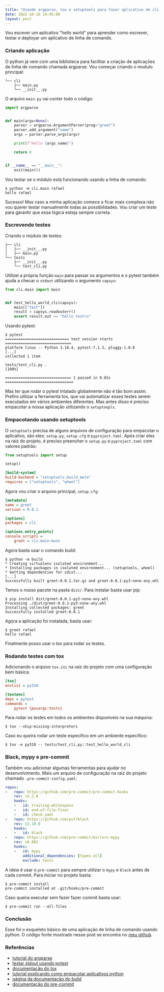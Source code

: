 ```yaml
---
title: "Usando argparse, tox e setuptools para fazer aplicativo de cli em python"
date: 2022-10-16 14:45:00
layout: post
---
```


Vou escever um aplicativo "hello world" para aprender como escrever, testar e
deployar um aplicativo de linha de comando. 

### Criando aplicação

O python já vem com uma biblioteca para facilitar a criação de aplicações de linha
de comando chamada argparse. Vou começar criando o modulo principal:

```
└── cli
    ├── main.py
    └── __init__.py
```

O arquivo `main.py` vai conter todo o código:

```python
import argparse


def main(argv=None):
    parser = argparse.ArgumentParser(prog="greet")
    parser.add_argument("name")
    args = parser.parse_args(argv)

    print(f"hello {args.name}")

    return 0


if __name__ == "__main__":
    exit(main())
```

Vou testar se o módulo está funcionando usando a linha de comando:

```
$ python -m cli.main rafael
hello rafael
```

Sucesso! Mas caso a minha aplicação comece a ficar mais complexa não vou querer
testar manualmente todas as possibilidades. Vou criar um teste para garantir que
essa lógica esteja sempre correta.

### Escrevendo testes

Criando o múdulo de testes:

```
├── cli
│   ├── __init__.py
│   ├── main.py
└── tests
    ├── __init__.py
    └── test_cli.py
```

Utilizei a própria função `main` para passar os argumentos e o pytest também
ajuda a checar o `stdout` utilizando o argumento `capsys`:

```python
from cli.main import main


def test_hello_world_cli(capsys):
    main(["test"])
    result = capsys.readouterr()
    assert result.out == "hello test\n"
```

Usando pytest:

```
$ pytest
============================= test session starts ==============================
platform linux -- Python 3.10.4, pytest-7.1.3, pluggy-1.0.0
[...]
collected 1 item                                                               

tests/test_cli.py .                                                      [100%]

============================== 1 passed in 0.01s ===============================
```

Mas ter que rodar o pytest intalado globalmente não é tão bom assim. Prefiro utilizar
a ferramenta tox, que vai automatizar esses testes serem executados em vários ambientes
diferentes. Mas antes disso é preciso empacotar a nossa aplicação utilizando o
`setuptoopls`.

### Empacotando usando setuptools

O `setuptools` precisa de alguns arquivos de configuração para empacotar
o aplicativo, são eles: `setup.py`, `setup.cfg` e `pyproject.toml`. Após criar eles
na raiz do projeto, é preciso preencher o `setup.py` e `pyproject.toml` com valores
padrão:

```python
from setuptools import setup

setup()
```

```ini
[build-system]
build-backend = "setuptools.build_meta"
requires = ["setuptools", "wheel"]
```

Agora vou criar o arquivo principal, `setup.cfg`:

```ini
[metadata]
name = greet
version = 0.0.1

[options]
packages = cli

[options.entry_points]
console_scripts =
    greet = cli.main:main
```

Agora basta usar o comando build:

```
$ python -m build
* Creating virtualenv isolated environment...
* Installing packages in isolated environment... (setuptools, wheel)
* Getting dependencies for sdist...
[...]
Successfully built greet-0.0.1.tar.gz and greet-0.0.1-py3-none-any.whl
```

Temos o nosso pacote na pasta `dist/`. Para instalar basta usar pip:

```
$ pip install dist/greet-0.0.1-py3-none-any.whl 
Processing ./dist/greet-0.0.1-py3-none-any.whl
Installing collected packages: greet
Successfully installed greet-0.0.1
```

Agora a aplicação foi instalada, basta usar:

```
$ greet rafael
hello rafael
```

Finalmente posso usar o tox para rodar os testes.

### Rodando testes com tox

Adicionando o arquivo `tox.ini` na raiz do projeto com uma configuração bem básica:

```ini
[tox]
envlist = py310

[testenv]
deps = pytest
commands =
    pytest {posargs:tests}
```

Para rodar os testes em todos os ambientes disponíveis na sua máquina:

```
$ tox --skip-missing-interpreters
```

Caso eu queira rodar um teste especifico em um ambiente especifico:

```
$ tox -e py310 -- tests/test_cli.py::test_hello_world_cli
```

### Black, mypy e pre-commit

Também vou adicionar algumas ferramentas para ajudar no desenvolvimento. Mais
um arquivo de configuração na raiz do projeto chamado `.pre-commit-config.yaml`:

```yaml
repos:
-   repo: https://github.com/pre-commit/pre-commit-hooks
    rev: v3.2.0
    hooks:
    -   id: trailing-whitespace
    -   id: end-of-file-fixer
    -   id: check-yaml
-   repo: https://github.com/psf/black
    rev: 22.10.0
    hooks:
    -   id: black
-   repo: https://github.com/pre-commit/mirrors-mypy
    rev: v0.982
    hooks:
    -   id: mypy
        additional_dependencies: [types-all]
        exclude: tests
```

A ideia é usar o `pre-commit` para sempre utilizar o `mypy` e `black` antes de
cada commit. Para iniciar no projeto basta:

```
$ pre-commit install
pre-commit installed at .git/hooks/pre-commit
```

Caso queira executar sem fazer fazer commit basta usar:

```
$ pre-commit run --all-files
```

### Conclusão

Esse foi o esqueleto básico de uma aplicação de linha de comando usando python.
O código fonte mostrado nesse post se encontra no
[meu github](https://github.com/rafaellcoellho/exemplo-cli-python).

### Referências

+ [tutorial do argparse]
+ [testar stdout usando pytest]
+ [documentação do tox]
+ [tutorial explicando como empacotar aplicativos python]
+ [página da documentação do build]
+ [documentação do pre-commit]


[tutorial do argparse]: https://docs.python.org/3/library/argparse.html
[testar stdout usando pytest]: https://docs.pytest.org/en/7.1.x/how-to/capture-stdout-stderr.html
[documentação do tox]: https://tox.wiki/en/latest/
[tutorial explicando como empacotar aplicativos python]: https://pybit.es/articles/how-to-package-and-deploy-cli-apps/
[página da documentação do build]: https://pypa-build.readthedocs.io/en/stable/
[documentação do pre-commit]: https://pre-commit.com/